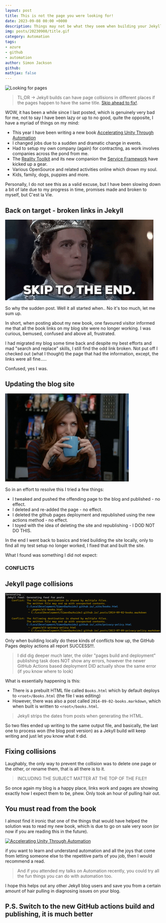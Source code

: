 ```yaml
---
layout: post
title: This is not the page you were looking for!
date: 2023-09-08 00:00 +0000
description: Things may not be what they seem when building your Jekyll based blog site, when pages collide it does not end well.
img: posts/20230908/title.gif
category: Automation
tags:
- azure
- github
- automation
author: Simon Jackson
github:
mathjax: false
---
```


![Looking for pages](/assets/img/posts/20230908/01-lookingforpages.gif)

> TL;DR -> Jekyll builds can have page collisions in different places if the pages happen to have the same title.  [Skip ahead to fix!](#jekyll-page-collisions).

WOW, it has been a while since I last posted, which is genuinely very bad for me, not to say I have been lazy or up to no good, quite the opposite, I have a myriad of things on my mind:

* This year I have been writing a new book [Accelerating Unity Through Automation](https://www.amazon.co.uk/Accelerating-Unity-Through-Automation-Offloading/dp/1484295072/ref=sr_1_5?crid=1V55PE5STOPNN&_encoding=UTF8&tag=zenistud-21&linkCode=ur2&linkId=3d1d5a139a27aedad1fbc681e9a0e1d2&camp=1634&creative=6738)
* I changed jobs due to a sudden and dramatic change in events.
* Had to setup my own company (again) for contracting, as work involves companies across the pond from me.
* The [Reality Toolkit](https://realitytoolkit.io/) and its new companion the [Service Framework](https://realitycollective.io/com.realitycollective.service-framework-docs) have kicked up a gear.
* Various OpenSource and related activities online which drown my soul.
* Kids, family, dogs, puppies and more.

Personally, I do not see this as a valid excuse, but I have been slowing down a bit of late due to my progress in time, promises made and broken to myself, but C'est la Vie.

## Back on target - broken links in Jekyll

![Skip to the end](/assets/img/posts/20230908/02-skiptotheend.gif)

So why the sudden post.  Well it all started when..  No it's too much, let me sum up.

In short, when posting about my new book, one favoured visitor informed me that all the book links on my blog site were no longer working.  I was curious, bemused, confused and above all, frustrated.

I had migrated my blog some time back and despite my best efforts and mad "search and replace" skills, I still find the odd link broken.  Not put off I checked out (what I thought) the page that had the information, except, the links were all fine.....

Confused, yes I was.

## Updating the blog site

![Updating your blog](/assets/img/posts/20230908/03-updatingtheblogsite.gif)

So in an effort to resolve this I tried a few things:

* I tweaked and pushed the offending page to the blog and published - no effect.
* I deleted and re-added the page - no effect.
* I deleted the github pages deployment and republished using the new actions method - no effect.
* I toyed with the idea of deleting the site and republishing - I DOD NOT DO THIS.

In the end I went back to basics and tried building the site locally, only to find all my test setup no longer worked, I fixed that and built the site.

What I found was something I did not expect:

### **CONFLICTS**

## Jekyll page collisions

![Finding conflicts](/assets/img/posts/20230908/04-jekyll-conflicts.png)

Only when building locally do these kinds of conflicts how up, the GitHub Pages deploy actions all report SUCCESS!!!.

> I did dig deeper much later, the older "pages build and deployment" publishing task does NOT show any errors, however the newer GitHub Actions based deployment DID actually show the same error (if you know where to look)

What is essentially happening is this:

* There is a prebuilt HTML file called ```Books.html``` which by default deploys to ```<root>/Books.html``` (the file I was editing)
* However, there was also a post called ```2014-09-02-books.markdown```, which when built is written to ```<root>/books.html```.

> Jekyll strips the dates from posts when generating the HTML.

So two files ended up writing to the same output file, and basically, the last one to process won (the blog post version) as a Jekyll build will keep writing and just let you know what it did.

## Fixing collisions

Laughably, the only way to prevent the collision was to delete one page or the other, or rename them, that is all there is to it.

> INCLUDING THE SUBJECT MATTER AT THE TOP OF THE FILE!!

So once again my blog is a happy place, links work and pages are showing exactly how I expect them to be, phew.  Only took an hour of pulling hair out.

## You must read from the book

I almost find it ironic that one of the things that would have helped the solution was to read my new book, which is due to go on sale very soon (or now if you are reading this in the future).

[![Accelerating Unity Through Automation](https://m.media-amazon.com/images/I/41HjL5akrNL._SX348_BO1,204,203,200_.jpg)](https://www.amazon.co.uk/Accelerating-Unity-Through-Automation-Offloading/dp/1484295072/ref=sr_1_5?crid=1V55PE5STOPNN&_encoding=UTF8&tag=zenistud-21&linkCode=ur2&linkId=3d1d5a139a27aedad1fbc681e9a0e1d2&camp=1634&creative=6738)

if you want to learn and understand automation and all the joys that come from letting someone else to the repetitive parts of you job, then I would recommend a read.

> And if you attended my talks on Automation recently, you could try all the fun things you can do with automation too.

I hope this helps out any other Jekyll blog users and save you from a certain amount of hair pulling in diagnosing issues on your blog.  

## P.S. Switch to the new GitHub actions build and publishing, it is much better
